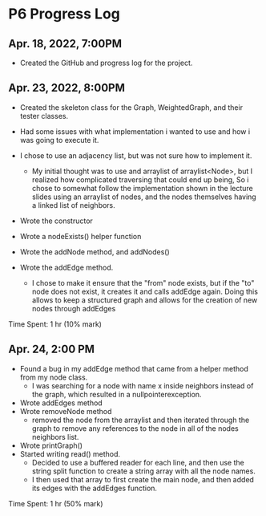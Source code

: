 # P6 Progress Log

## Apr. 18, 2022, 7:00PM

* Created the GitHub and progress log for the project.&#x20;

## Apr. 23, 2022, 8:00PM

* Created the skeleton class for the Graph, WeightedGraph, and their tester classes.
* Had some issues with what implementation i wanted to use and how i was going to execute it.&#x20;
* I chose to use an adjacency list, but was not sure how to implement it.&#x20;
  * My initial thought was to use and arraylist of arraylist\<Node>, but I realized how complicated traversing that could end up being, So i chose to somewhat follow the implementation shown in the lecture slides using an arraylist of nodes, and the nodes themselves having a linked list of neighbors.&#x20;
* Wrote the constructor
* Wrote a nodeExists() helper function
* Wrote the addNode method, and addNodes()
*   Wrote the addEdge method.&#x20;

    * I chose to make it ensure that the "from" node exists, but if the "to" node does not exist, it creates it and calls addEdge again. Doing this allows to keep a structured graph and allows for the creation of new nodes through addEdges



Time Spent: 1 hr (10% mark)

## Apr. 24, 2:00 PM

* Found a bug in my addEdge method that came from a helper method from my node class.&#x20;
  * I was searching for a node with name x inside neighbors instead of the graph, which resulted in a nullpointerexception.
* Wrote addEdges method
* Wrote removeNode method
  * removed the node from the arraylist and then iterated through the graph to remove any references to the node in all of the nodes neighbors list.&#x20;
* Wrote printGraph()
* Started writing read() method.
  * Decided to use a buffered reader for each line, and then use the string split function to create a string array with all the node names.&#x20;
  * I then used that array to first create the main node, and then added its edges with the addEdges function.

Time Spent: 1 hr (50% mark)
